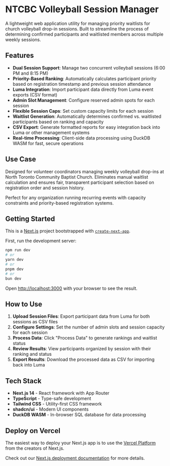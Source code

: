 # NTCBC Volleyball Session Manager

A lightweight web application utility for managing priority waitlists for church volleyball drop-in sessions. Built to streamline the process of determining confirmed participants and waitlisted members across multiple weekly sessions.

## Features

- **Dual Session Support**: Manage two concurrent volleyball sessions (6:00 PM and 8:15 PM)
- **Priority-Based Ranking**: Automatically calculates participant priority based on registration timestamp and previous session attendance
- **Luma Integration**: Import participant data directly from Luma event exports (CSV format)
- **Admin Slot Management**: Configure reserved admin spots for each session
- **Flexible Session Caps**: Set custom capacity limits for each session
- **Waitlist Generation**: Automatically determines confirmed vs. waitlisted participants based on ranking and capacity
- **CSV Export**: Generate formatted reports for easy integration back into Luma or other management systems
- **Real-time Processing**: Client-side data processing using DuckDB WASM for fast, secure operations

## Use Case

Designed for volunteer coordinators managing weekly volleyball drop-ins at North Toronto Community Baptist Church. Eliminates manual waitlist calculation and ensures fair, transparent participant selection based on registration order and session history.

Perfect for any organization running recurring events with capacity constraints and priority-based registration systems.

## Getting Started

This is a [Next.js](https://nextjs.org) project bootstrapped with [`create-next-app`](https://nextjs.org/docs/app/api-reference/cli/create-next-app).

First, run the development server:

```bash
npm run dev
# or
yarn dev
# or
pnpm dev
# or
bun dev
```

Open [http://localhost:3000](http://localhost:3000) with your browser to see the result.

## How to Use

1. **Upload Session Files**: Export participant data from Luma for both sessions as CSV files
2. **Configure Settings**: Set the number of admin slots and session capacity for each session
3. **Process Data**: Click "Process Data" to generate rankings and waitlist status
4. **Review Results**: View participants organized by session with their ranking and status
5. **Export Results**: Download the processed data as CSV for importing back into Luma

## Tech Stack

- **Next.js 14** - React framework with App Router
- **TypeScript** - Type-safe development
- **Tailwind CSS** - Utility-first CSS framework
- **shadcn/ui** - Modern UI components
- **DuckDB WASM** - In-browser SQL database for data processing

## Deploy on Vercel

The easiest way to deploy your Next.js app is to use the [Vercel Platform](https://vercel.com/new?utm_medium=default-template&filter=next.js&utm_source=create-next-app&utm_campaign=create-next-app-readme) from the creators of Next.js.

Check out our [Next.js deployment documentation](https://nextjs.org/docs/app/building-your-application/deploying) for more details.
